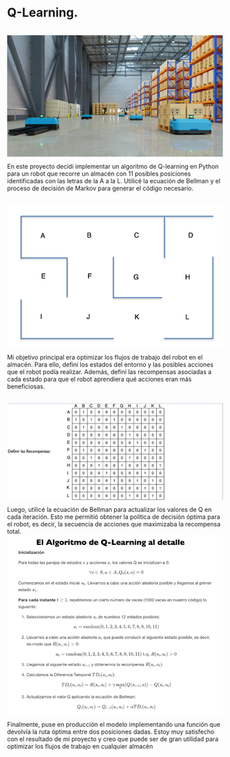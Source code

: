 # Q-Learning.
<br/>
<img align='center' alt="Fuente" src="https://raw.githubusercontent.com/BonfantiMatias/Robot_Almacen/main/Recursos/istockphoto-1314882649-612x612.jpg"/>
<br/>

En este proyecto decidi implementar un algoritmo de Q-learning en Python para un robot que recorre un almacén con 11 posibles posiciones identificadas con las letras de la A a la L. Utilicé la ecuación de Bellman y el proceso de decisión de Markov para generar el código necesario.

<br/>
<img align='center' alt="Fuente" src="https://raw.githubusercontent.com/BonfantiMatias/Robot_Almacen/main/Recursos/Almacen.png"/>
<br/>


Mi objetivo principal era optimizar los flujos de trabajo del robot en el almacén. Para ello, definí los estados del entorno y las posibles acciones que el robot podía realizar. Además, definí las recompensas asociadas a cada estado para que el robot aprendiera qué acciones eran más beneficiosas.

<br/>
<img align='center' alt="Fuente" src="https://raw.githubusercontent.com/BonfantiMatias/Robot_Almacen/main/Recursos/Captura%20desde%202023-03-25%2020-39-57.png"/>
<br/>


Luego, utilicé la ecuación de Bellman para actualizar los valores de Q en cada iteración. Esto me permitió obtener la política de decisión óptima para el robot, es decir, la secuencia de acciones que maximizaba la recompensa total.
<br/>
<img align='center' alt="Fuente" src="https://raw.githubusercontent.com/BonfantiMatias/Robot_Almacen/main/Recursos/Teoria.png"/>
<br/>


Finalmente, puse en producción el modelo implementando una función que devolvía la ruta óptima entre dos posiciones dadas. Estoy muy satisfecho con el resultado de mi proyecto y creo que puede ser de gran utilidad para optimizar los flujos de trabajo en cualquier almacén
